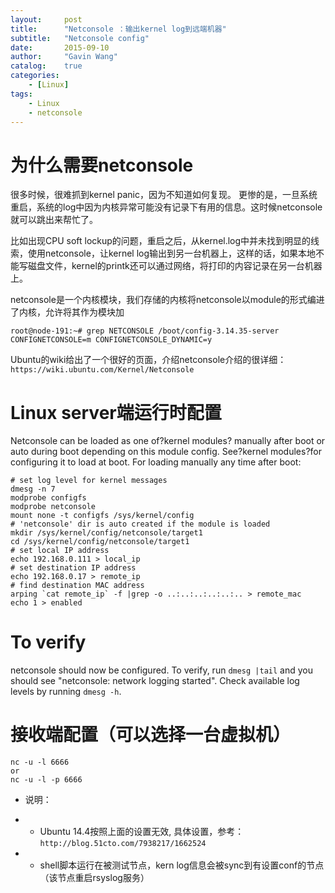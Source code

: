 ```yaml
---
layout:     post
title:      "Netconsole ：输出kernel log到远端机器"
subtitle:   "Netconsole config"
date:       2015-09-10
author:     "Gavin Wang"
catalog:    true
categories:
    - [Linux]
tags:
    - Linux
    - netconsole
---
```


# 为什么需要netconsole

很多时候，很难抓到kernel panic，因为不知道如何复现。 更惨的是，一旦系统重启，系统的log中因为内核异常可能没有记录下有用的信息。这时候netconsole就可以跳出来帮忙了。

比如出现CPU soft lockup的问题，重启之后，从kernel.log中并未找到明显的线索，使用netconsole，让kernel log输出到另一台机器上，这样的话，如果本地不能写磁盘文件，kernel的printk还可以通过网络，将打印的内容记录在另一台机器上。

netconsole是一个内核模块，我们存储的内核将netconsole以module的形式编进了内核，允许将其作为模块加

```root@node-191:~# grep NETCONSOLE /boot/config-3.14.35-server CONFIGNETCONSOLE=m CONFIGNETCONSOLE_DYNAMIC=y ```

Ubuntu的wiki给出了一个很好的页面，介绍netconsole介绍的很详细：```https://wiki.ubuntu.com/Kernel/Netconsole ```

# Linux server端运行时配置

Netconsole can be loaded as one of?kernel modules? manually after boot or auto during boot depending on this module config. See?kernel modules?for configuring it to load at boot. For loading manually any time after boot:

```shell
# set log level for kernel messages
dmesg -n 7
modprobe configfs
modprobe netconsole
mount none -t configfs /sys/kernel/config
# 'netconsole' dir is auto created if the module is loaded 
mkdir /sys/kernel/config/netconsole/target1
cd /sys/kernel/config/netconsole/target1
# set local IP address
echo 192.168.0.111 > local_ip
# set destination IP address
echo 192.168.0.17 > remote_ip
# find destination MAC address
arping `cat remote_ip` -f |grep -o ..:..:..:..:..:.. > remote_mac
echo 1 > enabled

```

# To verify

netconsole should now be configured. To verify, run ```dmesg |tail``` and you should see "netconsole: network logging started". Check available log levels by running ```dmesg -h```.


# 接收端配置（可以选择一台虚拟机）

```shell
nc -u -l 6666
or
nc -u -l -p 6666
```

* 说明：
* * Ubuntu 14.4按照上面的设置无效, 具体设置，参考：
```http://blog.51cto.com/7938217/1662524 ```

* * shell脚本运行在被测试节点，kern log信息会被sync到有设置conf的节点（该节点重启rsyslog服务）

